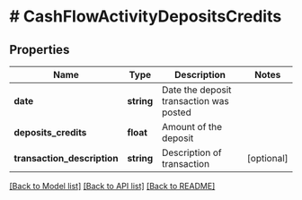 # # CashFlowActivityDepositsCredits

## Properties

Name | Type | Description | Notes
------------ | ------------- | ------------- | -------------
**date** | **string** | Date the deposit transaction was posted |
**deposits_credits** | **float** | Amount of the deposit |
**transaction_description** | **string** | Description of transaction | [optional]

[[Back to Model list]](../../README.md#models) [[Back to API list]](../../README.md#endpoints) [[Back to README]](../../README.md)
